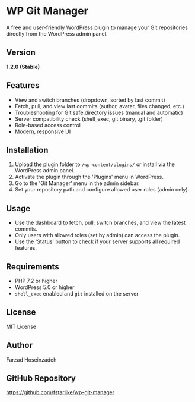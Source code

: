 # WP Git Manager
A free and user-friendly WordPress plugin to manage your Git repositories directly from the WordPress admin panel.

## Version

**1.2.0 (Stable)**

## Features

- View and switch branches (dropdown, sorted by last commit)
- Fetch, pull, and view last commits (author, avatar, files changed, etc.)
- Troubleshooting for Git safe.directory issues (manual and automatic)
- Server compatibility check (shell_exec, git binary, .git folder)
- Role-based access control
- Modern, responsive UI

## Installation

1. Upload the plugin folder to `/wp-content/plugins/` or install via the WordPress admin panel.
2. Activate the plugin through the 'Plugins' menu in WordPress.
3. Go to the 'Git Manager' menu in the admin sidebar.
4. Set your repository path and configure allowed user roles (admin only).

## Usage

- Use the dashboard to fetch, pull, switch branches, and view the latest commits.
- Only users with allowed roles (set by admin) can access the plugin.
- Use the 'Status' button to check if your server supports all required features.

## Requirements

- PHP 7.2 or higher
- WordPress 5.0 or higher
- `shell_exec` enabled and `git` installed on the server

## License

MIT License

## Author

Farzad Hoseinzadeh

## GitHub Repository
https://github.com/fstarlike/wp-git-manager